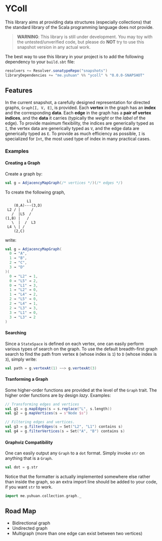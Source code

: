 # YColl

This library aims at providing data structures (especially collections) that the standard library of the Scala programming language does not provide. 

> **WARNING**: This library is still under development. You may toy with the untested/unverified code, but please do **NOT** try to use this snapshot version in any actual work. 

The best way to use this library in your project is to add the following dependency to your `build.sbt` file:

```scala
resolvers += Resolver.sonatypeRepo("snapshots")
libraryDependencies += "me.yuhuan" %% "ycoll" % "0.0.0-SNAPSHOT"
```

## Features

In the current snapshot, a carefully designed representation for directed graphs, `Graph[I, V, E]`, is provided. Each **vertex** in the graph has an **index** and the corresponding **data**. Each **edge** in the graph has a **pair of vertex indices**, and the **data** it carries (typically the *weight* or the *label* of the edge). To provide maximum flexibility, the indices are generically typed as `I`, the vertex data are generically typed as `V`, and the edge data are generically typed as `E`. To provide as much efficiency as possible, `I` is specialized for `Int`, the most used type of index in many practical cases.

### Examples

#### Creating a Graph
Create a graph by:

```scala
val g = AdjacencyMapGraph(/* vertices */)(/* edges */)
```

To create the following graph, 

              L1
        (0,A)---(3,D)
     L2 / |     /
       /  |L5  /
    (1,B) |   /
       \  |  /  L3
     L4 \ | /
        (2,C)

write:

```scala
val g = AdjacencyMapGraph(
  0 → "A",
  1 → "B",
  2 → "C",
  3 → "D"
)(
  0 → "L2" → 1,
  0 → "L5" → 2,
  0 → "L1" → 3,
  1 → "L2" → 0,
  1 → "L4" → 2,
  2 → "L5" → 0,
  2 → "L4" → 1,
  2 → "L3" → 3,
  3 → "L1" → 0,
  3 → "L3" → 2
)
```

#### Searching
Since a `StateSpace` is defined on each vertex, one can easily perform various types of search on the graph. To use the default breadth-first graph search to find the path from vertex `B` (whose index is `1`) to `D` (whose index is `3`), simply write:

```scala
val path = g.vertexAt(1) ~~> g.vertexAt(3)
```

#### Tranforming a Graph
Some higher-order functions are provided at the level of the `Graph` trait. The higher order functions are by design *lazy*. Examples:

```scala
// Transforming edges and vertices
val g1 = g.mapEdges(s ⇒ s.replace("L", s.length))
val g2 = g.mapVertices(s ⇒ s"Node $s")

// Filtering edges and vertices.
val g3 = g.filterEdges(s ⇒ Set("L2", "L1") contains s)
val g4 = g.filterVertices(s ⇒ Set("A", "B") contains s)

```

#### Graphviz Compatibility
One can easily output any `Graph` to a `dot` format. Simply invoke `str` on anything that is a `Graph`. 

```scala
val dot = g.str
```

Notice that the formatter is actually implemented somewhere else rather than inside the graph, so an extra import line should be added to your code, if you want `str` to work.

```scala
import me.yuhuan.collection.graph._
```

## Road Map
* Bidirectional graph
* Undirected graph
* Multigraph (more than one edge can exist between two vertices)
